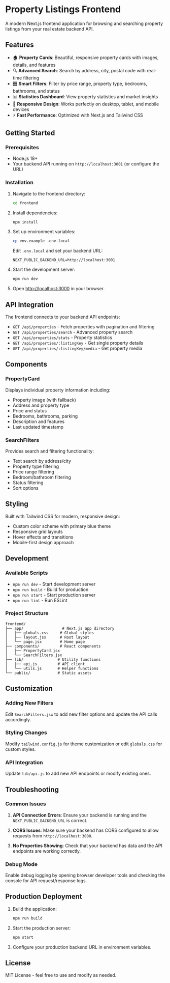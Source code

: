 # Property Listings Frontend

A modern Next.js frontend application for browsing and searching property listings from your real estate backend API.

## Features

- 🏠 **Property Cards**: Beautiful, responsive property cards with images, details, and features
- 🔍 **Advanced Search**: Search by address, city, postal code with real-time filtering
- 🎛️ **Smart Filters**: Filter by price range, property type, bedrooms, bathrooms, and status
- 📊 **Statistics Dashboard**: View property statistics and market insights
- 📱 **Responsive Design**: Works perfectly on desktop, tablet, and mobile devices
- ⚡ **Fast Performance**: Optimized with Next.js and Tailwind CSS

## Getting Started

### Prerequisites

- Node.js 18+ 
- Your backend API running on `http://localhost:3001` (or configure the URL)

### Installation

1. Navigate to the frontend directory:
   ```bash
   cd frontend
   ```

2. Install dependencies:
   ```bash
   npm install
   ```

3. Set up environment variables:
   ```bash
   cp env.example .env.local
   ```
   
   Edit `.env.local` and set your backend URL:
   ```
   NEXT_PUBLIC_BACKEND_URL=http://localhost:3001
   ```

4. Start the development server:
   ```bash
   npm run dev
   ```

5. Open [http://localhost:3000](http://localhost:3000) in your browser.

## API Integration

The frontend connects to your backend API endpoints:

- `GET /api/properties` - Fetch properties with pagination and filtering
- `GET /api/properties/search` - Advanced property search
- `GET /api/properties/stats` - Property statistics
- `GET /api/properties/:listingKey` - Get single property details
- `GET /api/properties/:listingKey/media` - Get property media

## Components

### PropertyCard
Displays individual property information including:
- Property image (with fallback)
- Address and property type
- Price and status
- Bedrooms, bathrooms, parking
- Description and features
- Last updated timestamp

### SearchFilters
Provides search and filtering functionality:
- Text search by address/city
- Property type filtering
- Price range filtering
- Bedroom/bathroom filtering
- Status filtering
- Sort options

## Styling

Built with Tailwind CSS for modern, responsive design:
- Custom color scheme with primary blue theme
- Responsive grid layouts
- Hover effects and transitions
- Mobile-first design approach

## Development

### Available Scripts

- `npm run dev` - Start development server
- `npm run build` - Build for production
- `npm run start` - Start production server
- `npm run lint` - Run ESLint

### Project Structure

```
frontend/
├── app/                 # Next.js app directory
│   ├── globals.css     # Global styles
│   ├── layout.jsx      # Root layout
│   └── page.jsx        # Home page
├── components/         # React components
│   ├── PropertyCard.jsx
│   └── SearchFilters.jsx
├── lib/               # Utility functions
│   ├── api.js         # API client
│   └── utils.js       # Helper functions
└── public/            # Static assets
```

## Customization

### Adding New Filters
Edit `SearchFilters.jsx` to add new filter options and update the API calls accordingly.

### Styling Changes
Modify `tailwind.config.js` for theme customization or edit `globals.css` for custom styles.

### API Integration
Update `lib/api.js` to add new API endpoints or modify existing ones.

## Troubleshooting

### Common Issues

1. **API Connection Errors**: Ensure your backend is running and the `NEXT_PUBLIC_BACKEND_URL` is correct.

2. **CORS Issues**: Make sure your backend has CORS configured to allow requests from `http://localhost:3000`.

3. **No Properties Showing**: Check that your backend has data and the API endpoints are working correctly.

### Debug Mode

Enable debug logging by opening browser developer tools and checking the console for API request/response logs.

## Production Deployment

1. Build the application:
   ```bash
   npm run build
   ```

2. Start the production server:
   ```bash
   npm start
   ```

3. Configure your production backend URL in environment variables.

## License

MIT License - feel free to use and modify as needed.
